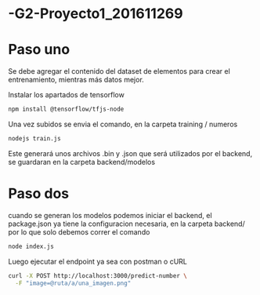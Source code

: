 # -G2-Proyecto1_201611269



# Paso uno
Se debe agregar el contenido del dataset de elementos para crear el entrenamiento, mientras más datos mejor.

Instalar los apartados de tensorflow

```bash
npm install @tensorflow/tfjs-node
```

Una vez subidos se envia el comando, en la carpeta training / numeros

```bash
nodejs train.js
```

Este generará unos archivos .bin y .json que será utilizados por el backend, se guardaran en la carpeta backend/modelos


# Paso dos

cuando se generan los modelos podemos iniciar el backend, el package.json ya tiene la configuracion necesaria, en la carpeta backend/ por lo que solo debemos correr el comando

```bash
node index.js
```

Luego ejecutar el endpoint ya sea con postman o cURL

```bash
curl -X POST http://localhost:3000/predict-number \
  -F "image=@ruta/a/una_imagen.png"
```
